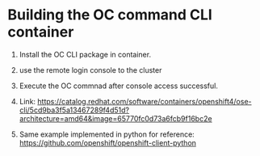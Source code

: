 # Building the OC command CLI container 
1) Install the OC CLI package in container.
2) use the remote login console to the cluster
3) Execute the OC commnad after console access successful.

4) Link: https://catalog.redhat.com/software/containers/openshift4/ose-cli/5cd9ba3f5a13467289f4d51d?architecture=amd64&image=65770fc0d73a6fcb9f16bc2e

5) Same example implemented in python for reference: https://github.com/openshift/openshift-client-python
